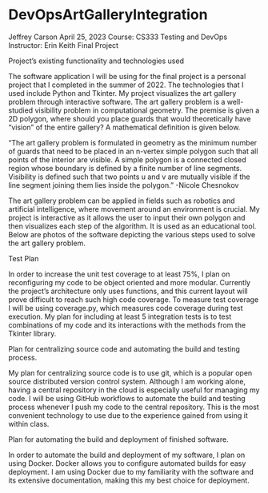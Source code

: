 # DevOpsArtGalleryIntegration

Jeffrey Carson
April 25, 2023
Course: CS333 Testing and DevOps 
Instructor: Erin Keith
Final Project


Project’s existing functionality and technologies used

The software application I will be using for the final project is a personal project that I completed in the summer of 2022. The technologies that I used include Python and Tkinter. My project visualizes the art gallery problem through interactive software. The art gallery problem is a well-studied visibility problem in computational geometry. The premise is given a 2D polygon, where should you place guards that would theoretically have “vision” of the entire gallery? A mathematical definition is given below.

“The art gallery problem is formulated in geometry as the minimum number of guards that need to be placed in an n-vertex simple polygon such that all points of the interior are visible. A simple polygon is a connected closed region whose boundary is defined by a finite number of line segments. Visibility is defined such that two points u and v are mutually visible if the line segment joining them lies inside the polygon.” -Nicole Chesnokov

The art gallery problem can be applied in fields such as robotics and artificial intelligence, where movement around an environment is crucial. My project is interactive as it allows the user to input their own polygon and then visualizes each step of the algorithm. It is used as an educational tool. Below are photos of the software depicting the various steps used to solve the art gallery problem.



Test Plan

In order to increase the unit test coverage to at least 75%, I plan on reconfiguring my code to be object oriented and more modular. Currently the project’s architecture only uses functions, and this current layout will prove difficult to reach such high code coverage. To measure test coverage I will be using coverage.py, which measures code coverage during test execution. My plan for including at least 5 integration tests is to test combinations of my code and its interactions with the methods from the Tkinter library.



Plan for centralizing source code and automating the build and testing process.

My plan for centralizing source code is to use git, which is a popular open source distributed version control system. Although I am working alone, having a central repository in the cloud is especially useful for managing my code. I will be using GitHub workflows to automate the build and testing process whenever I push my code to the central repository. This is the most convenient technology to use due to the experience gained from using it within class.



Plan for automating the build and deployment of finished software.

In order to automate the build and deployment of my software, I plan on using Docker. Docker allows you to configure automated builds for easy deployment. I am using Docker due to my familiarity with the software and its extensive documentation, making this my best choice for deployment.